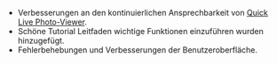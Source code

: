 - Verbesserungen an den kontinuierlichen Ansprechbarkeit von [Quick Live Photo-Viewer](//vimeo.com/156837974).
- Schöne Tutorial Leitfaden wichtige Funktionen einzuführen wurden hinzugefügt.
- Fehlerbehebungen und Verbesserungen der Benutzeroberfläche.